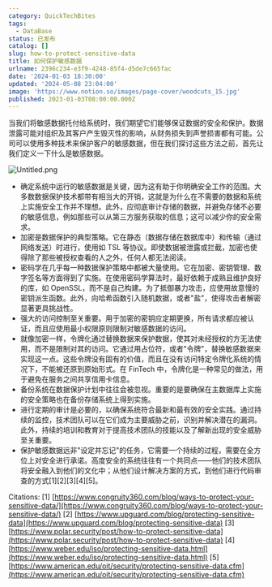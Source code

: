 ```yaml
---
category: QuickTechBites
tags:
  - DataBase
status: 已发布
catalog: []
slug: how-to-protect-sensitive-data
title: 如何保护敏感数据
urlname: 2396c234-e3f9-4248-85f4-d5de7c665fac
date: '2024-01-03 18:30:00'
updated: '2024-05-08 23:04:00'
image: 'https://www.notion.so/images/page-cover/woodcuts_15.jpg'
published: 2023-01-03T08:00:00.000Z
---
```


当我们将敏感数据托付给系统时，我们期望它们能够保证数据的安全和保护。数据泄露可能对组织及其客户产生毁灭性的影响，从财务损失到声誉损害都有可能。公司可以使用多种技术来保护客户的敏感数据，但在我们探讨这些方法之前，首先让我们定义一下什么是敏感数据。


![Untitled.png](https://prod-files-secure.s3.us-west-2.amazonaws.com/5d24fe63-e567-4804-86f9-9fdc62e13082/aa7e6578-50d6-4f37-a4e4-28071bd0fba3/Untitled.png?X-Amz-Algorithm=AWS4-HMAC-SHA256&X-Amz-Content-Sha256=UNSIGNED-PAYLOAD&X-Amz-Credential=ASIAZI2LB466WB4LRT2H%2F20250228%2Fus-west-2%2Fs3%2Faws4_request&X-Amz-Date=20250228T213415Z&X-Amz-Expires=3600&X-Amz-Security-Token=IQoJb3JpZ2luX2VjEFsaCXVzLXdlc3QtMiJHMEUCIFUECBsIIeK6pcV%2BQf%2B04UVb6BwuI3eKc%2F0zu6RKHjwMAiEAkn55WBl0vbBw9vlb0jKhg0ORVq43diyIPCmFD8y499UqiAQIlP%2F%2F%2F%2F%2F%2F%2F%2F%2F%2FARAAGgw2Mzc0MjMxODM4MDUiDMFgiov721n8MElm%2FCrcAzWChD72vb3KFNr5auYgDPAnICAcXD2m8RrNPa6yB22aNVlB2qsLaWFkXuR52x9lvW7Jr5rNz9C7PKiYROpqgg7FbV39JV2%2FExTPXEqEt6mf%2BvRBes1UGtn%2BvmvA3Gm6%2FKuCzL7qurJxwznH1r6emFvsDqOi56sKB8EoKhmDC5Dni2Nis78Xl3yrzm%2B1db0jfdzhZJ9bcb7Al8OnQr0RXHkAgd%2F9UJv%2Fx6JrZncmk8SqLgytY1S%2B%2FLIH3m4QK46gsX9Aqn09%2Fy9NjcDKVueG2YhSMzrT14xWQZzbciupE%2Fy99F88Pm4vYfV5MJdWCm4rdubDabF9tyqolDtLvSyo73wPPLJrswYUqGgUcBDUpWTlXBf1T%2B14TbzsLNFljFtg8Y2aDTD4G7O1kznogXIGBcl4TQihwouuG%2BAPmykm7YALaolE%2FzAXy3n8Hbwjf1gZpLRfZpS893ZGKoaNboCp57Y4gu4k5fsuZh020KRo0T1gNVydN1dQVxOJOMYUWU09pXWMti4lgDfbwEU320PmuQdet2TVwhRiZPxVMNtVtBJbKmsPa1kB6neLR9Fes8xqIEr40eoAtsF6PNTyTWtpm1ksuu2ydhCA49mZkozkS02rAYzZ6rPLnJQ%2Br7tUMJOKiL4GOqUBUyr%2ByUPsdxTl6exFbiuDKCG%2F%2BuszjhA%2BuPM4jmPs0IlT7NU%2BIVr4CoxACczNIbtXXvPPkBzOb1zbVLsdJ2Lb94nJ570TTcoi7v5kt8cyxFK0Gjagf1OnHEqWTNv6coeB5nxSdHaagwSSSxWjPExhShRddhC49ZjVurTkFQ6lg6T6CTkHwvzjF%2BR5W4d9GnWwVDSzYxM5zVSTKbHs%2B1Wb28FEDb4q&X-Amz-Signature=27a851b802e5eb422ed97bfce957b8d4263a6802831d0c423546f4585f9c1a82&X-Amz-SignedHeaders=host&x-id=GetObject)

- 确定系统中运行的敏感数据是关键，因为这有助于你明确安全工作的范围。大多数数据保护技术都带有相当大的开销，这就是为什么在不需要的数据和系统上实施安全工作并不理想。此外，应彻底审计存储的数据，并避免存储不必要的敏感信息，例如那些可以从第三方服务获取的信息；这可以减少你的安全需求。
- 加密是数据保护的典型策略。它在静态（数据存储在数据库中）和传输（通过网络发送）时进行，使用如 TSL 等协议。即使数据被泄露或拦截，加密也使得除了那些被授权查看的人之外，任何人都无法阅读。
- 密码学在几乎每一种数据保护策略中都被大量使用。它在加密、密钥管理、数字签名等方面得到了实施。在使用密码学算法时，最好依赖于成熟且维护良好的库，如 OpenSSL，而不是自己构建。为了抵御暴力攻击，应使用故意慢的密钥派生函数。此外，向哈希函数引入随机数据，或者"盐"，使得攻击者解密显著更具挑战性。
- 强大的访问控制至关重要。用于加密的密钥应定期更换，所有请求都应被认证，而且应使用最小权限原则限制对敏感数据的访问。
- 就像加密一样，令牌化通过替换数据来保护数据，使其对未经授权的方无法使用，而不是限制对其的访问。它通过用占位符，或者"令牌"，替换敏感数据来实现这一点。这些令牌没有固有的价值，而且在没有访问特定令牌化系统的情况下，不能被还原到原始形式。在 FinTech 中，令牌化是一种常见的做法，用于避免在服务之间共享信用卡信息。
- 备份系统在数据保护计划中往往会被忽视。重要的是要确保在主数据库上实施的安全策略也在备份存储系统上得到实施。
- 进行定期的审计是必要的，以确保系统符合最新和最有效的安全实践。通过持续的监控，技术团队可以在它们成为主要威胁之前，识别并解决潜在的漏洞。此外，持续的培训和教育对于提高技术团队的技能以及了解新出现的安全威胁至关重要。
- 保护敏感数据远非"设定并忘记"的任务，它需要一个持续的过程，需要在全方位上对安全进行承诺。高度安全的系统往往有一个共同点——他们的技术团队将安全融入到他们的文化中；从他们设计解决方案的方式，到他们进行代码审查的方式[1][2][3][4][5]。

Citations:
[1] [https://www.congruity360.com/blog/ways-to-protect-your-sensitive-data/](https://www.congruity360.com/blog/ways-to-protect-your-sensitive-data/)
[2] [https://www.upguard.com/blog/protecting-sensitive-data](https://www.upguard.com/blog/protecting-sensitive-data)
[3] [https://www.polar.security/post/how-to-protect-sensitive-data](https://www.polar.security/post/how-to-protect-sensitive-data)
[4] [https://www.weber.edu/iso/protecting-sensitive-data.html](https://www.weber.edu/iso/protecting-sensitive-data.html)
[5] [https://www.american.edu/oit/security/protecting-sensitive-data.cfm](https://www.american.edu/oit/security/protecting-sensitive-data.cfm)

